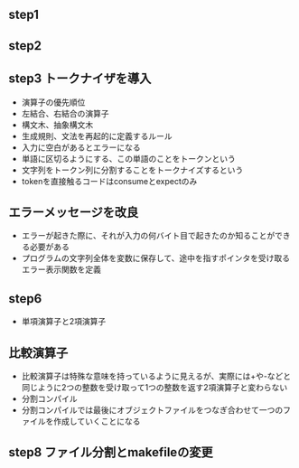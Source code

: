 ## step1
## step2
## step3 トークナイザを導入
- 演算子の優先順位
- 左結合、右結合の演算子
- 構文木、抽象構文木
- 生成規則、文法を再起的に定義するルール
- 入力に空白があるとエラーになる
- 単語に区切るようにする、この単語のことをトークンという
- 文字列をトークン列に分割することをトークナイズするという
- tokenを直接触るコードはconsumeとexpectのみ

## エラーメッセージを改良
- エラーが起きた際に、それが入力の何バイト目で起きたのか知ることができる必要がある
- プログラムの文字列全体を変数に保存して、途中を指すポインタを受け取るエラー表示関数を定義

## step6
- 単項演算子と2項演算子

## 比較演算子
- 比較演算子は特殊な意味を持っているように見えるが、実際には+や-などと同じように2つの整数を受け取って1つの整数を返す2項演算子と変わらない
- 分割コンパイル
- 分割コンパイルでは最後にオブジェクトファイルをつなぎ合わせて一つのファイルを作成していくことになる

## step8 ファイル分割とmakefileの変更
